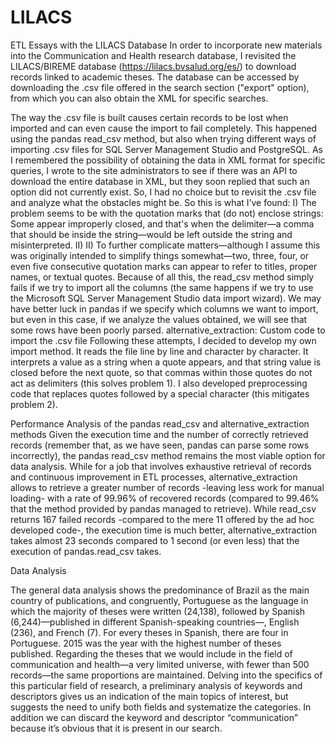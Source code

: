 # LILACS

ETL Essays with the LILACS Database
In order to incorporate new materials into the Communication and Health research database, I revisited the LILACS/BIREME database (https://lilacs.bvsalud.org/es/) to download records linked to academic theses. The database can be accessed by downloading the .csv file offered in the search section ("export" option), from which you can also obtain the XML for specific searches.
 

The way the .csv file is built causes certain records to be lost when imported and can even cause the import to fail completely. This happened using the pandas read_csv method, but also when trying different ways of importing .csv files for SQL Server Management Studio and PostgreSQL.
As I remembered the possibility of obtaining the data in XML format for specific queries, I wrote to the site administrators to see if there was an API to download the entire database in XML, but they soon replied that such an option did not currently exist.
So, I had no choice but to revisit the .csv file and analyze what the obstacles might be. So this is what I’ve found:
I) The problem seems to be with the quotation marks that (do not) enclose strings: Some appear improperly closed, and that's when the delimiter—a comma that should be inside the string—would be left outside the string and misinterpreted. II) II) To further complicate matters—although I assume this was originally intended to simplify things somewhat—two, three, four, or even five consecutive quotation marks can appear to refer to titles, proper names, or textual quotes.
Because of all this, the read_csv method simply fails if we try to import all the columns (the same happens if we try to use the Microsoft SQL Server Management Studio data import wizard). We may have better luck in pandas if we specify which columns we want to import, but even in this case, if we analyze the values obtained, we will see that some rows have been poorly parsed. 
alternative_extraction: Custom code to import the .csv file
Following these attempts, I decided to develop my own import method. It reads the file line by line and character by character. It interprets a value as a string when a quote appears, and that string value is closed before the next quote, so that commas within those quotes do not act as delimiters (this solves problem 1). I also developed preprocessing code that replaces quotes followed by a special character (this mitigates problem 2).

Performance Analysis of the pandas read_csv and alternative_extraction methods
Given the execution time and the number of correctly retrieved records (remember that, as we have seen, pandas can parse some rows incorrectly), the pandas read_csv method remains the most viable option for data analysis. While for a job that involves exhaustive retrieval of records and continuous improvement in ETL processes, alternative_extraction allows to retrieve a greater number of records -leaving less work for manual loading- with a rate of 99.96% of recovered records (compared to 99.46% that the method provided by pandas managed to retrieve). While read_csv returns 167 failed records -compared to the mere 11 offered by the ad hoc developed code-, the execution time is much better, alternative_extraction takes almost 23 seconds compared to 1 second (or even less) that the execution of pandas.read_csv takes.
 
Data Analysis
 


 

The general data analysis shows the predominance of Brazil as the main country of publications, and congruently, Portuguese as the language in which the majority of theses were written (24,138), followed by Spanish (6,244)—published in different Spanish-speaking countries—, English (236), and French (7). For every theses in Spanish, there are four in Portuguese. 2015 was the year with the highest number of theses published.
Regarding the theses that we would include in the field of communication and health—a very limited universe, with fewer than 500 records—the same proportions are maintained. Delving into the specifics of this particular field of research, a preliminary analysis of keywords and descriptors gives us an indication of the main topics of interest, but suggests the need to unify both fields and systematize the categories. In addition we can discard the keyword and descriptor “communication” because it’s obvious that it is present in our search.

